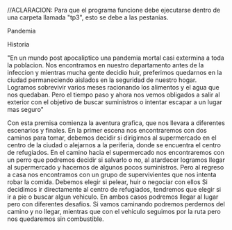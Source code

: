 //ACLARACION: Para que el programa funcione debe ejecutarse dentro de una carpeta llamada "tp3", esto se debe a las pestanias.

Pandemia

Historia

"En un mundo post apocaliptico una pandemia mortal casi extermina a toda la poblacion. Nos encontramos en nuestro departamento antes de la infeccion y mientras mucha gente decidio huir, preferimos quedarnos en la ciudad permaneciendo aislados en la seguridad de nuestro hogar. Logramos sobrevivir varios meses racionando los alimentos y el agua que nos quedaban. Pero el tiempo paso y ahora nos vemos obligados a salir al exterior con el objetivo de buscar suministros o intentar escapar a un lugar mas seguro"

Con esta premisa comienza la aventura grafica, que nos llevara a diferentes escenarios y finales. En la primer escena nos encontraremos con dos caminos para tomar, debemos decidir si dirigirnos al supermercado en el centro de la ciudad o alejarnos a la periferia, donde se encuentra el centro de refugiados. En el camino hacia el supermercado nos encontraremos con un perro que podremos decidir si salvarlo o no, al atardecer logramos llegar al supermercado y hacernos de algunos pocos suministros. Pero al regreso a casa nos encontramos con un grupo de supervivientes que nos intenta robar la comida. Debemos elegir si pelear, huir o negociar con ellos Si decidimos ir directamente al centro de refugiados, tendremos que elegir si ir a pie o buscar algun vehiculo. En ambos casos podremos llegar al lugar pero con diferentes desafios. Si vamos caminando podremos perdernos del camino y no llegar, mientras que con el vehiculo seguimos por la ruta pero nos quedaremos sin combustible.
